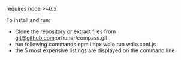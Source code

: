 requires node >=6.x

To install and run:
- Clone the repository or extract files from git@github.com:orhuner/compass.git
- run following commands 
  npm i
  npx wdio run wdio.conf.js
- the 5 most expensive listings are displayed on the command line
